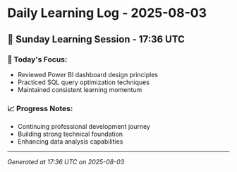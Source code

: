 # Daily Learning Log - 2025-08-03

## 📅 Sunday Learning Session - 17:36 UTC

### 🎯 Today's Focus:
- Reviewed Power BI dashboard design principles
- Practiced SQL query optimization techniques
- Maintained consistent learning momentum

### 📈 Progress Notes:
- Continuing professional development journey
- Building strong technical foundation
- Enhancing data analysis capabilities

---
*Generated at 17:36 UTC on 2025-08-03*
